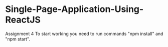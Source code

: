 # Single-Page-Application-Using-ReactJS
Assignment 4
To start working you need to run commands "npm install" and "npm start".
